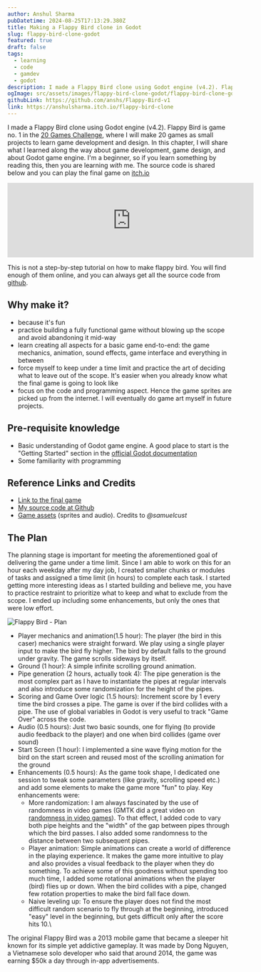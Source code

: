 ```yaml
---
author: Anshul Sharma
pubDatetime: 2024-08-25T17:13:29.380Z
title: Making a Flappy Bird clone in Godot
slug: flappy-bird-clone-godot
featured: true
draft: false
tags:
  - learning
  - code
  - gamdev
  - godot
description: I made a Flappy Bird clone using Godot engine (v4.2). Flappy Bird is game no. 1 in the 20 games challenge, where I will make 20 games as small projects to learn game development and design. In this chapter, I will share what I learned along the way about game development, game design, and about Godot game engine. 
ogImage: src/assets/images/flappy-bird-clone-godot/flappy-bird-clone-godot-og.png
githubLink: https://github.com/anshs/Flappy-Bird-v1
link: https://anshulsharma.itch.io/flappy-bird-clone
---
```

I made a Flappy Bird clone using Godot engine (v4.2). Flappy Bird is game no. 1 in the [20 Games Challenge](https://20_games_challenge.gitlab.io/how/), where I will make 20 games as small projects to learn game development and design. In this chapter, I will share what I learned along the way about game development, game design, and about Godot game engine. I'm a beginner, so if you learn something by reading this, then you are learning *with* me. The source code is shared below and you can play the final game on [itch.io](https://anshulsharma.itch.io/flappy-bird-clone)

<iframe frameborder="0" src="https://itch.io/embed/2967409?linkback=true" width="552" height="167"><a href="https://anshulsharma.itch.io/flappy-bird-clone">Flappy Bird clone by anshulsharma</a></iframe>

This is not a step-by-step tutorial on how to make flappy bird. You will find enough of them online, and you can always get all the source code from [github](https://github.com/anshs/Flappy-Bird-v1). 
## Why make it?
- because it's fun
- practice building a fully functional game without blowing up the scope and avoid abandoning it mid-way
- learn creating all aspects for a basic game end-to-end: the game mechanics, animation, sound effects, game interface and everything in between
- force myself to keep under a time limit and practice the art of deciding what to leave out of the scope. It's easier when you already know what the final game is going to look like
- focus on the code and programming aspect. Hence the game sprites are picked up from the internet. I will eventually do game art myself in future projects.
## Pre-requisite knowledge
- Basic understanding of Godot game engine. A good place to start is the "Getting Started" section in the [official Godot documentation](https://docs.godotengine.org/en/stable/getting_started/introduction/index.html)
- Some familiarity with programming
## Reference Links and Credits
- [Link to the final game](https://anshulsharma.itch.io/flappy-bird-clone)
- [My source code at Github](https://github.com/anshs/Flappy-Bird-v1)
- [Game assets](https://github.com/samuelcust/flappy-bird-assets) (sprites and audio). Credits to *@samuelcust*
## The Plan

The planning stage is important for meeting the aforementioned goal of delivering the game under a time limit. Since I am able to work on this for an hour each weekday after my day job, I created smaller chunks or modules of tasks and assigned a time limit (in hours) to complete each task. I started getting more interesting ideas as I started building and believe me, you have to practice restraint to prioritize what to keep and what to exclude from the scope. I ended up including some enhancements, but only the ones that were low effort.

![Flappy Bird - Plan](@assets/images/flappy-bird-clone-godot/flappy-bird-plan.jpg)

- Player mechanics and animation(1.5 hour): The player (the bird in this caser) mechanics were straight forward. We play using a single player input to make the bird fly higher. The bird by default falls to the ground under gravity. The game scrolls sideways by itself. 
- Ground (1 hour): A simple infinite scrolling ground animation.
- Pipe generation (2 hours, actually took 4): The pipe generation is the most complex part as I have to instantiate the pipes at regular intervals and also introduce some randomization for the height of the pipes.
- Scoring and Game Over logic (1.5 hours): Increment score by 1 every time the bird crosses a pipe. The game is over if the bird collides with a pipe. The use of global variables in Godot is very useful to track "Game Over" across the code.
- Audio (0.5 hours): Just two basic sounds, one for flying (to provide audio feedback to the player) and one when bird collides (game over sound)
- Start Screen (1 hour): I implemented a sine wave flying motion for the bird on the start screen and reused most of the scrolling animation for the ground
- Enhancements (0.5 hours): As the game took shape, I dedicated one session to tweak some parameters (like gravity, scrolling speed etc.) and add some elements to make the game more "fun" to play. Key enhancements were:
	- More randomization: I am always fascinated by the use of randomness in video games (GMTK did a great video on [randomness in video games](https://youtu.be/dwI5b-wRLic)). To that effect, I added code to vary both pipe heights and the "width" of the gap between pipes through which the bird passes. I also added some randomness to the distance between two subsequent pipes. 
	- Player animation: Simple animations can create a world of difference in the playing experience. It makes the game more intuitive to play and also provides a visual feedback to the player when they do something. To achieve some of this goodness without spending too much time, I added some rotational animations when the player (bird) flies up or down. When the bird collides with a pipe, changed few rotation properties to make the bird fall face down.
	- Naive leveling up: To ensure the player does not find the most difficult random scenario to fly through at the beginning, introduced "easy" level in the beginning, but gets difficult only after the score hits 10.\


The original Flappy Bird was a 2013 mobile game that became a sleeper hit known for its simple yet addictive gameplay. It was made by Dong Nguyen, a Vietnamese solo developer who said that around 2014, the game was earning $50k a day through in-app advertisements. 
